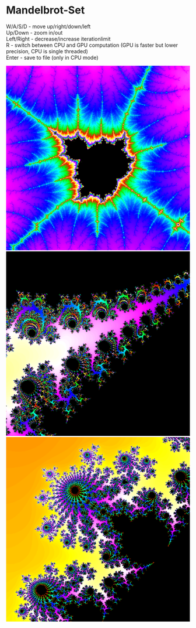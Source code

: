 # Mandelbrot-Set  

   W/A/S/D    -   move up/right/down/left  
   Up/Down    -   zoom in/out  
   Left/Right -   decrease/increase iterationlimit  
   R          -   switch between CPU and GPU computation (GPU is faster but lower precision, CPU is single threaded)  
   Enter      -   save to file (only in CPU mode)  

![Image](bsp1.png)
![Image](bsp3.png)
![Image](bsp4.png)
